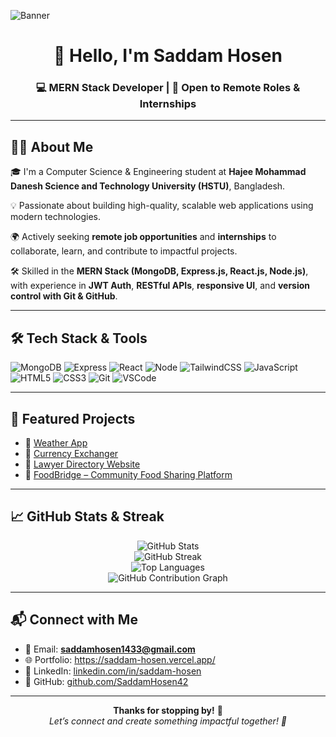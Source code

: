 <!-- GitHub Profile Banner -->
![Banner](https://media.licdn.com/dms/image/v2/D5616AQGgllPXrUCgYA/profile-displaybackgroundimage-shrink_350_1400/B56ZWylhs4GsAc-/0/1742457939783?e=1758153600&v=beta&t=tGDfbZAUEsFs_AsS861Tai3PD22cQJS083Ev_N1P9ck)

<h1 align="center">👋 Hello, I'm Saddam Hosen</h1>
<h3 align="center">💻 MERN Stack Developer | 🚀 Open to Remote Roles & Internships</h3>

---

## 👨‍💻 About Me

🎓 I'm a Computer Science & Engineering student at **Hajee Mohammad Danesh Science and Technology University (HSTU)**, Bangladesh.

💡 Passionate about building high-quality, scalable web applications using modern technologies.

🌍 Actively seeking **remote job opportunities** and **internships** to collaborate, learn, and contribute to impactful projects.

🛠️ Skilled in the **MERN Stack (MongoDB, Express.js, React.js, Node.js)**, with experience in **JWT Auth**, **RESTful APIs**, **responsive UI**, and **version control with Git & GitHub**.

---

## 🛠️ Tech Stack & Tools

![MongoDB](https://img.shields.io/badge/MongoDB-4EA94B?style=for-the-badge&logo=mongodb&logoColor=white)
![Express](https://img.shields.io/badge/Express.js-000000?style=for-the-badge&logo=express&logoColor=white)
![React](https://img.shields.io/badge/React-61DAFB?style=for-the-badge&logo=react&logoColor=black)
![Node](https://img.shields.io/badge/Node.js-339933?style=for-the-badge&logo=node.js&logoColor=white)
![TailwindCSS](https://img.shields.io/badge/Tailwind_CSS-38B2AC?style=for-the-badge&logo=tailwind-css&logoColor=white)
![JavaScript](https://img.shields.io/badge/JavaScript-F7DF1E?style=for-the-badge&logo=javascript&logoColor=black)
![HTML5](https://img.shields.io/badge/HTML5-E34F26?style=for-the-badge&logo=html5&logoColor=white)
![CSS3](https://img.shields.io/badge/CSS3-1572B6?style=for-the-badge&logo=css3&logoColor=white)
![Git](https://img.shields.io/badge/Git-F05032?style=for-the-badge&logo=git&logoColor=white)
![VSCode](https://img.shields.io/badge/VS_Code-007ACC?style=for-the-badge&logo=visual-studio-code&logoColor=white)

---

## 🚀 Featured Projects

- 🔗 [Weather App](https://weather42.netlify.app/)
- 🔗 [Currency Exchanger](https://money-exchange42.netlify.app/)
- 🔗 [Lawyer Directory Website](https://github.com/SaddamHosen42)
- 🔗 [FoodBridge – Community Food Sharing Platform](#)

---

## 📈 GitHub Stats & Streak

<p align="center">
  <img src="https://github-readme-stats.vercel.app/api?username=SaddamHosen42&show_icons=true&theme=github_dark" alt="GitHub Stats" />
  <br />
  <img src="https://github-readme-streak-stats.herokuapp.com?user=SaddamHosen42&theme=dark" alt="GitHub Streak" />
  <br />
  <img src="https://github-readme-stats.vercel.app/api/top-langs/?username=SaddamHosen42&layout=compact&theme=github_dark" alt="Top Languages" />
  <br />
  <img src="https://github-contribution-graph.vercel.app/api?username=SaddamHosen42&theme=github-dark" alt="GitHub Contribution Graph" />
</p>

---

## 📬 Connect with Me

- 📧 Email: **saddamhosen1433@gmail.com**
- 🌐 Portfolio: https://saddam-hosen.vercel.app/
- 💼 LinkedIn: [linkedin.com/in/saddam-hosen](https://www.linkedin.com/in/saddam-hosen/)
- 🐙 GitHub: [github.com/SaddamHosen42](https://github.com/SaddamHosen42)

---

<p align="center">
  <b>Thanks for stopping by!</b> 🙏  
  <br/>
  <i>Let’s connect and create something impactful together! 🚀</i>
</p>
